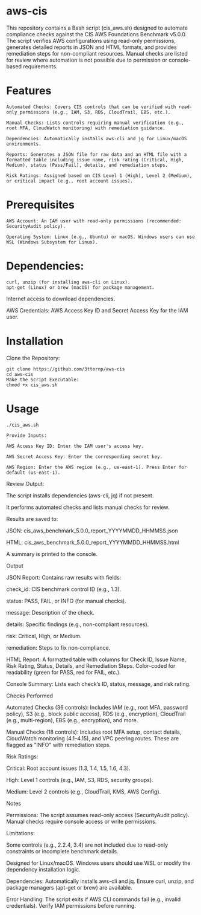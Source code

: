 # aws-cis
This repository contains a Bash script (cis_aws.sh) designed to automate compliance checks against the CIS AWS Foundations Benchmark v5.0.0. The script verifies AWS configurations using read-only permissions, generates detailed reports in JSON and HTML formats, and provides remediation steps for non-compliant resources. Manual checks are listed for review where automation is not possible due to permission or console-based requirements.

# Features
```
Automated Checks: Covers CIS controls that can be verified with read-only permissions (e.g., IAM, S3, RDS, CloudTrail, EBS, etc.).

Manual Checks: Lists controls requiring manual verification (e.g., root MFA, CloudWatch monitoring) with remediation guidance.

Dependencies: Automatically installs aws-cli and jq for Linux/macOS environments.

Reports: Generates a JSON file for raw data and an HTML file with a formatted table including issue name, risk rating (Critical, High, Medium), status (Pass/Fail), details, and remediation steps.

Risk Ratings: Assigned based on CIS Level 1 (High), Level 2 (Medium), or critical impact (e.g., root account issues).
```
# Prerequisites
```
AWS Account: An IAM user with read-only permissions (recommended: SecurityAudit policy).

Operating System: Linux (e.g., Ubuntu) or macOS. Windows users can use WSL (Windows Subsystem for Linux).
```
# Dependencies:
```
curl, unzip (for installing aws-cli on Linux).
apt-get (Linux) or brew (macOS) for package management.
```
Internet access to download dependencies.

AWS Credentials: AWS Access Key ID and Secret Access Key for the IAM user.

# Installation

Clone the Repository:
```
git clone https://github.com/3tternp/aws-cis
cd aws-cis
Make the Script Executable:
chmod +x cis_aws.sh
```
# Usage
```
./cis_aws.sh

Provide Inputs:

AWS Access Key ID: Enter the IAM user's access key.

AWS Secret Access Key: Enter the corresponding secret key.

AWS Region: Enter the AWS region (e.g., us-east-1). Press Enter for default (us-east-1).
```

Review Output:





The script installs dependencies (aws-cli, jq) if not present.



It performs automated checks and lists manual checks for review.



Results are saved to:





JSON: cis_aws_benchmark_5.0.0_report_YYYYMMDD_HHMMSS.json



HTML: cis_aws_benchmark_5.0.0_report_YYYYMMDD_HHMMSS.html



A summary is printed to the console.

Output





JSON Report: Contains raw results with fields:





check_id: CIS benchmark control ID (e.g., 1.3).



status: PASS, FAIL, or INFO (for manual checks).



message: Description of the check.



details: Specific findings (e.g., non-compliant resources).



risk: Critical, High, or Medium.



remediation: Steps to fix non-compliance.



HTML Report: A formatted table with columns for Check ID, Issue Name, Risk Rating, Status, Details, and Remediation Steps. Color-coded for readability (green for PASS, red for FAIL, etc.).



Console Summary: Lists each check’s ID, status, message, and risk rating.

Checks Performed





Automated Checks (36 controls): Includes IAM (e.g., root MFA, password policy), S3 (e.g., block public access), RDS (e.g., encryption), CloudTrail (e.g., multi-region), EBS (e.g., encryption), and more.



Manual Checks (18 controls): Includes root MFA setup, contact details, CloudWatch monitoring (4.1–4.15), and VPC peering routes. These are flagged as "INFO" with remediation steps.



Risk Ratings:





Critical: Root account issues (1.3, 1.4, 1.5, 1.6, 4.3).



High: Level 1 controls (e.g., IAM, S3, RDS, security groups).



Medium: Level 2 controls (e.g., CloudTrail, KMS, AWS Config).

Notes





Permissions: The script assumes read-only access (SecurityAudit policy). Manual checks require console access or write permissions.



Limitations:





Some controls (e.g., 2.2.4, 3.4) are not included due to read-only constraints or incomplete benchmark details.



Designed for Linux/macOS. Windows users should use WSL or modify the dependency installation logic.



Dependencies: Automatically installs aws-cli and jq. Ensure curl, unzip, and package managers (apt-get or brew) are available.



Error Handling: The script exits if AWS CLI commands fail (e.g., invalid credentials). Verify IAM permissions before running.
